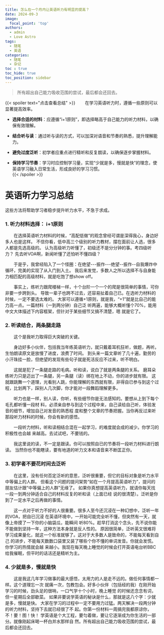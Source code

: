 ```yaml
---
title: 怎么在一个月内让英语听力有明显的提高？
date: 2024-09-3
image:
  focal_point: 'top'
authors:
  - admin
  - Love Astro
tags:
  - 随笔
  - 英语
categories:
  - 随笔
  - 杂记
toc : true
toc_hide: true
toc_position: sidebar
---
```

> 所有超出自己能力吸收范围的尝试，最后都会还回去。

<!--more-->

{{< spoiler text="点击查看总结" >}}
&emsp;&emsp;在学习英语听力时，遵循一些原则可以显著提高效率。  

- **选择合适的材料**：应遵循“i+1原则”，即选择略高于自己能力的听力材料，以确保有效理解。  
   
- **结合听与读**：通过听与读的方式，可以加深对语音和节奏的熟悉，提升理解能力。  

- **避免过度泛听**：初学者应重点进行精听和反复朗读，以确保逐步掌握材料。  

- **保持学习节奏**：学习时应控制学习量，实现“少就是多，慢就是快”的理念，使英语学习融入日常生活，形成良好的学习习惯。  
{{< /spoiler >}}

# 英语听力学习总结  



这些方法将帮助学习者稳步提升听力水平，不急于求成。

### 1. 听力材料选择： i+1原则

&emsp;&emsp;在选择英语听力材料的时候，“高配低做”的观念曾经可谓是深得我心，身边好多人也是这样。
不信你看，低中高三个级别的听力教材，摆在面前让人选，很多人都是先选高级的。
认为高级听力听懂了，初级还不是分分钟的事。考四级听力？ 先去听VOA啊，新闻听懂了还怕听不懂四级？

&emsp;&emsp;于是乎，我曾经陷入了一个怪圈：在绝望---振作---绝望--振作--自我爆炸中循环，完美的实现了从入门到入土。
我后来发觉，多数人之所以选择不与自身能力相匹配的高级材料，就是吃饱了想show off。

&emsp;&emsp;事实上，练听力跟爬楼梯一样，十个台阶一个一个的爬是很简单的事情，可你非要一步跨到头。
导致一辈子也跨不过去，还容易扯着自己已。在选听力材料的时候，一定不要选太难的。
大家可以遵循+1原则，就是我，“+1”就是比自己的能力高一点。一篇材料（一到两分钟）自己泛
听两遍，能够大概听懂个70%，能用中文大体描述下内容框架，但针对于某些细节又搞不清楚，嗯
就是它了。

### 2. 听读结合，两条腿走路

&emsp;&emsp;这个是我听力取得巨大突破的关键。

&emsp;&emsp;身边好多小伙伴，包括我当年练英语听力，就只戴着耳机狂听，做题，再听。生怕朗读原文是放慢了进度，浪费了时间。
到头来一篇文章听了几十遍，勤劳的小汗珠挂一脸，但绝望的发现有些句子就是死活反应不过来，听不明白。


&emsp;&emsp;这就是犯了一条腿走路的毛病。听和读，说白了就是两条腿的关系。
磨耳朵练听力只是迈出了一条腿，另一条腿（读）绑在地上不动，你的进步就有限。
这就跟跳舞一个道理，光看别人跳，你能理解的东西就有限，非得自已参与到这个过程，比划两下，踩别人几次脚，你才能对一段舞蹈理解更多。


&emsp;&emsp;听力也是一样，别人读，你听，有些细节你是无法感知的。要想从上到下每个毛孔都听懂一段材
料，必须亲自参与到这个过程中来，自己读给自己听，体验发音的细节，增加自己对发音的熟悉程
度和整个文章的节奏把握。当你再反过来听那段听力材料的时候，你会有新的感悟。


&emsp;&emsp;一段听力材料，听和读相结合混在一起学习，的难度就会成的减少。你学习的积极性也会越
来越高。去试试吧，不要钱的。



&emsp;&emsp;我这里说的读，不一定是跟读。你可以按照自已的节奏将一段听力材料进行朗读。
当然你也不能瞎读，要有地道的听力文本和语音来不断匡正你。



### 3. 初学者不要花时间去泛听
&emsp;&emsp;在这里，没有任何否定泛听的意思，泛听很重要，但它的目标对象是听力水平中等偏上的人群。
但看这个问题的提问架势“如在一个月提高英语听力”，提问的朋友估计跟“中等偏上的人群”无缘了。
如果你真想提高英语听力，就请你每天找一段一到两分钟适合自己的材料反复的听和读（上面已经
说的很清楚）。泛听是你到了一定水平之后再做的事情。

&emsp;&emsp;这一点对于听力不好的人很重要。很多人至今还沉浸在一种幻想中，泛听一年的VOA，把自已沉浸
在英语环境中，一开始可能完全听不懂，但突然有一天，就像上帝摸了一下你的小脑袋瓜，能瞬间
听80%。趁早打消这个念头，先不说你能不能做到坚持一年，这种方法本身就是反人性的。
原因很简单，泛听英文很难将学习成果量化，就这一个标准就够了。这对于大多数人是致命的，不能每天看到自己
的进步，不能每天数数口袋里又装了哪些个你不懂的单词发音。你就会发慌。你学习的热情就会越
来越小。我现在每天晚上睡觉的时候会打开英语电台听BBC给我催眠，但平时的话活还是精听为主。


### 4. 少就是多，慢就是快

&emsp;&emsp;这是我这几年学习做事的最大感悟，太用力的人是走不远的。做任何事情都一样。这个道理忘一次
就痛一次，包教包会。好多小伙伴（包括经的我）在刚开始学习的时候，劲头足的很呐，一口气学十个小时，晚上睡觉
的时候还念念有词，但一星期后全部歇菜。
如果非要说学英语的秘诀是什么，那就是这八个字：少就是多，慢就是快。
大家在学习的过程中一定不要用力过猛。两天解决一段两分钟的听力材料，坚持下去就已经很了不
起。你第一份材料一周搞完我都原谅你，不！要！图！快！
学英语是个大工程，要匀着做，要让它逐渐成为你生活的一部分。就像刚起床喝一杯白并水那样自
然。所有超出自己能力吸收范围的尝试，最后都会还回去。





